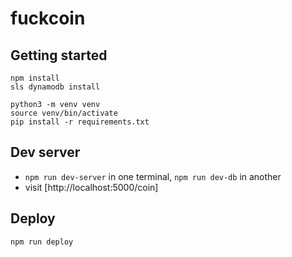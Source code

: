 # fuckcoin

## Getting started

```
npm install
sls dynamodb install

python3 -m venv venv
source venv/bin/activate
pip install -r requirements.txt
```

## Dev server

* `npm run dev-server` in one terminal, `npm run dev-db` in another
* visit [http://localhost:5000/coin]

## Deploy

```npm run deploy```
